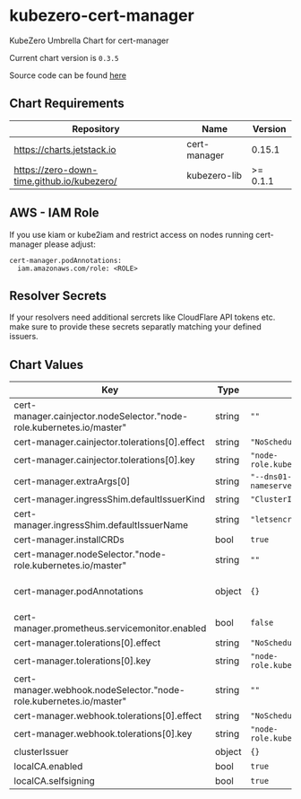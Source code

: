 kubezero-cert-manager
=====================
KubeZero Umbrella Chart for cert-manager

Current chart version is `0.3.5`

Source code can be found [here](https://kubezero.com)

## Chart Requirements

| Repository | Name | Version |
|------------|------|---------|
| https://charts.jetstack.io | cert-manager | 0.15.1 |
| https://zero-down-time.github.io/kubezero/ | kubezero-lib | >= 0.1.1 |

## AWS - IAM Role
If you use kiam or kube2iam and restrict access on nodes running cert-manager please adjust:
```
cert-manager.podAnnotations:
  iam.amazonaws.com/role: <ROLE>
```

## Resolver Secrets
If your resolvers need additional sercrets like CloudFlare API tokens etc. make sure to provide these secrets separatly matching your defined issuers.

## Chart Values

| Key | Type | Default | Description |
|-----|------|---------|-------------|
| cert-manager.cainjector.nodeSelector."node-role.kubernetes.io/master" | string | `""` |  |
| cert-manager.cainjector.tolerations[0].effect | string | `"NoSchedule"` |  |
| cert-manager.cainjector.tolerations[0].key | string | `"node-role.kubernetes.io/master"` |  |
| cert-manager.extraArgs[0] | string | `"--dns01-recursive-nameservers-only"` |  |
| cert-manager.ingressShim.defaultIssuerKind | string | `"ClusterIssuer"` |  |
| cert-manager.ingressShim.defaultIssuerName | string | `"letsencrypt-dns-prod"` |  |
| cert-manager.installCRDs | bool | `true` |  |
| cert-manager.nodeSelector."node-role.kubernetes.io/master" | string | `""` |  |
| cert-manager.podAnnotations | object | `{}` | "iam.amazonaws.com/roleIAM:" role ARN the cert-manager might use via kiam eg."arn:aws:iam::123456789012:role/certManagerRoleArn" |
| cert-manager.prometheus.servicemonitor.enabled | bool | `false` |  |
| cert-manager.tolerations[0].effect | string | `"NoSchedule"` |  |
| cert-manager.tolerations[0].key | string | `"node-role.kubernetes.io/master"` |  |
| cert-manager.webhook.nodeSelector."node-role.kubernetes.io/master" | string | `""` |  |
| cert-manager.webhook.tolerations[0].effect | string | `"NoSchedule"` |  |
| cert-manager.webhook.tolerations[0].key | string | `"node-role.kubernetes.io/master"` |  |
| clusterIssuer | object | `{}` |  |
| localCA.enabled | bool | `true` |  |
| localCA.selfsigning | bool | `true` |  |
